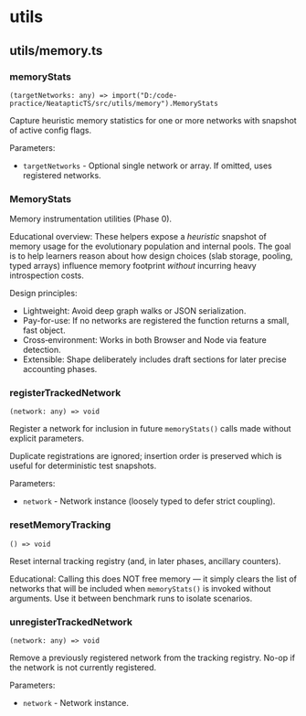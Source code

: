 # utils

## utils/memory.ts

### memoryStats

`(targetNetworks: any) => import("D:/code-practice/NeatapticTS/src/utils/memory").MemoryStats`

Capture heuristic memory statistics for one or more networks with snapshot of active config flags.

Parameters:
- `targetNetworks` - Optional single network or array. If omitted, uses registered networks.

### MemoryStats

Memory instrumentation utilities (Phase 0).

Educational overview:
These helpers expose a *heuristic* snapshot of memory usage for the
evolutionary population and internal pools. The goal is to help learners
reason about how design choices (slab storage, pooling, typed arrays)
influence memory footprint *without* incurring heavy introspection costs.

Design principles:
- Lightweight: Avoid deep graph walks or JSON serialization.
- Pay-for-use: If no networks are registered the function returns a small, fast object.
- Cross‑environment: Works in both Browser and Node via feature detection.
- Extensible: Shape deliberately includes draft sections for later precise accounting phases.

### registerTrackedNetwork

`(network: any) => void`

Register a network for inclusion in future `memoryStats()` calls made
without explicit parameters.

Duplicate registrations are ignored; insertion order is preserved which is
useful for deterministic test snapshots.

Parameters:
- `network` - Network instance (loosely typed to defer strict coupling).

### resetMemoryTracking

`() => void`

Reset internal tracking registry (and, in later phases, ancillary counters).

Educational: Calling this does NOT free memory — it simply clears the list
of networks that will be included when `memoryStats()` is invoked without
arguments. Use it between benchmark runs to isolate scenarios.

### unregisterTrackedNetwork

`(network: any) => void`

Remove a previously registered network from the tracking registry.
No-op if the network is not currently registered.

Parameters:
- `network` - Network instance.
